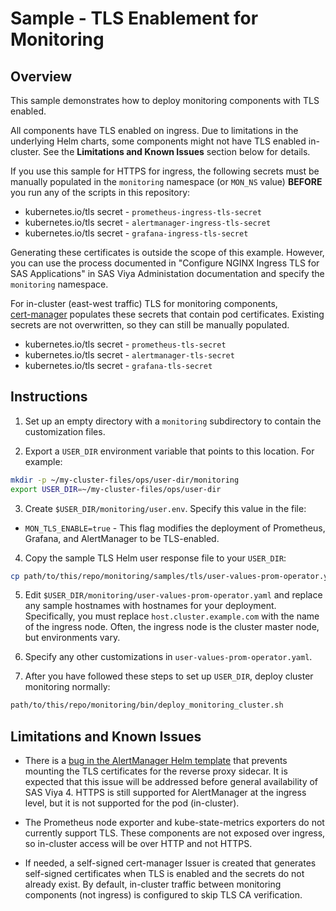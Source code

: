 # Sample - TLS Enablement for Monitoring

## Overview

This sample demonstrates how to deploy monitoring components with TLS enabled.

All components have TLS enabled on ingress. Due to limitations in the
underlying Helm charts, some components might not have TLS enabled in-cluster.
See the **Limitations and Known Issues** section below for details.

If you use this sample for HTTPS for ingress, the following secrets must be manually populated in the `monitoring` namespace (or `MON_NS` value) **BEFORE** you run any of the scripts in this repository:

* kubernetes.io/tls secret - `prometheus-ingress-tls-secret`
* kubernetes.io/tls secret - `alertmanager-ingress-tls-secret`
* kubernetes.io/tls secret - `grafana-ingress-tls-secret`

Generating these certificates is outside the scope of this example. However, you can use the
process documented in "Configure NGINX Ingress TLS for SAS Applications" in SAS Viya Administation documentation and specify the `monitoring` namespace.

For in-cluster (east-west traffic) TLS for monitoring components,  
[cert-manager](https://cert-manager.io/) populates these secrets that contain pod certificates. Existing secrets are not overwritten,
so they can still be manually populated.

* kubernetes.io/tls secret - `prometheus-tls-secret`
* kubernetes.io/tls secret - `alertmanager-tls-secret`
* kubernetes.io/tls secret - `grafana-tls-secret`

## Instructions

1. Set up an empty directory with a `monitoring` subdirectory to contain the customization files. 

2. Export a `USER_DIR` environment variable that points to this
location. For example:

```bash
mkdir -p ~/my-cluster-files/ops/user-dir/monitoring
export USER_DIR=~/my-cluster-files/ops/user-dir
```

3. Create `$USER_DIR/monitoring/user.env`. Specify this value in the file:

* `MON_TLS_ENABLE=true` - This flag modifies the deployment of Prometheus,
Grafana, and AlertManager to be TLS-enabled.

4. Copy the sample TLS Helm user response file to your `USER_DIR`:

```bash
cp path/to/this/repo/monitoring/samples/tls/user-values-prom-operator.yaml $USER_DIR/monitoring/
```

5. Edit `$USER_DIR/monitoring/user-values-prom-operator.yaml` and replace
any sample hostnames with hostnames for your deployment. Specifically, you must replace
`host.cluster.example.com` with the name of the ingress node. Often, the ingress node is the cluster master node, but environments vary.

6. Specify any other customizations in `user-values-prom-operator.yaml`.

7. After you have followed these steps to set up `USER_DIR`, deploy cluster
monitoring normally:

```bash
path/to/this/repo/monitoring/bin/deploy_monitoring_cluster.sh
```

## Limitations and Known Issues

* There is a [bug in the AlertManager Helm template](https://github.com/helm/charts/issues/22939)
that prevents mounting the TLS certificates for the reverse proxy sidecar.
It is expected that this issue will be addressed before general availability of SAS Viya 4. HTTPS is still
supported for AlertManager at the ingress level, but it is not supported for the pod (in-cluster).

* The Prometheus node exporter and kube-state-metrics exporters do not currently
support TLS. These components are not exposed over ingress, so in-cluster
access will be over HTTP and not HTTPS.

* If needed, a self-signed cert-manager Issuer is created that generates
self-signed certificates when TLS is enabled and the secrets do not already
exist. By default, in-cluster traffic between monitoring components (not ingress) is
configured to skip TLS CA verification.
